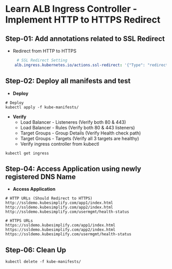 # Learn ALB Ingress Controller - Implement HTTP to HTTPS Redirect

## Step-01: Add annotations related to SSL Redirect
- Redirect from HTTP to HTTPS
```yml
     # SSL Redirect Setting
    alb.ingress.kubernetes.io/actions.ssl-redirect: '{"Type": "redirect", "RedirectConfig": { "Protocol": "HTTPS", "Port": "443", "StatusCode": "HTTP_301"}}'   
```
## Step-02: Deploy all manifests and test
- **Deploy**
```
# Deploy
kubectl apply -f kube-manifests/
```
- **Verify**
    - Load Balancer -  Listeneres (Verify both 80 & 443) 
    - Load Balancer - Rules (Verify both 80 & 443 listeners) 
    - Target Groups - Group Details (Verify Health check path)
    - Target Groups - Targets (Verify all 3 targets are healthy)
    - Verify ingress controller from kubectl
```
kubectl get ingress 
```
  
## Step-04: Access Application using newly registered DNS Name
- **Access Application**
```
# HTTP URLs (Should Redirect to HTTPS)
http://ssldemo.kubesimplify.com/app1/index.html
http://ssldemo.kubesimplify.com/app2/index.html
http://ssldemo.kubesimplify.com/usermgmt/health-status

# HTTPS URLs
https://ssldemo.kubesimplify.com/app1/index.html
https://ssldemo.kubesimplify.com/app2/index.html
https://ssldemo.kubesimplify.com/usermgmt/health-status
```

## Step-06: Clean Up
```
kubectl delete -f kube-manifests/
```



